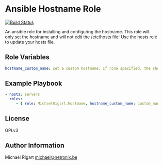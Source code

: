 Ansible Hostname Role
=====================
[![Build Status](https://semaphoreci.com/api/v1/projects/d1501af8-412e-458c-b9d2-9e13a037a548/459451/badge.svg)](https://semaphoreci.com/michaelrigart/ansible-role-hostname)

An ansible role for installing and configuring the hostname.
This role will only set the hostname and will not edit the /etc/hosts file! Use the hosts role to update your hosts file.

Role Variables
--------------

```yaml
hostname_custom_name: set a custom hostname. If none specified, the short inventory hostname will be used as default.
```

Example Playbook
-------------------------

```yaml
- hosts: servers
  roles:
     - { role: MichaelRigart.hostname, hostname_custom_name: custom_name, sudo: Yes }
```

License
-------

GPLv3

Author Information
------------------

Michaël Rigart <michael@netronix.be>
